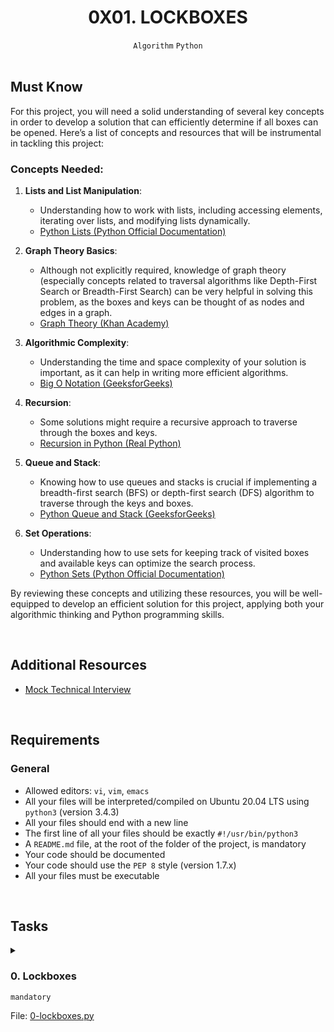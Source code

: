 <h1 align="center"><b>0X01. LOCKBOXES</b></h1>
<div align="center"><code>Algorithm</code> <code>Python</code></div>

<!-- <br>
<hr>
<h3><a href=>Notes</a></h3>
<hr> -->


<!--==================================================-->
<br>

## Must Know
For this project, you will need a solid understanding of several key concepts in order to develop a solution that can efficiently determine if all boxes can be opened. Here’s a list of concepts and resources that will be instrumental in tackling this project:

<h3>Concepts Needed:</h3>

<ol>
<li><p><strong>Lists and List Manipulation</strong>:</p>
<ul>
<li>Understanding how to work with lists, including accessing elements, iterating over lists, and modifying lists dynamically.</li>
<li><a href="https://docs.python.org/3/tutorial/datastructures.html" target="_blank" title="Python Lists (Python Official Documentation)">Python Lists (Python Official Documentation)</a></li>
</ul></li>
<li><p><strong>Graph Theory Basics</strong>:</p>
<ul>
<li>Although not explicitly required, knowledge of graph theory (especially concepts related to traversal algorithms like Depth-First Search or Breadth-First Search) can be very helpful in solving this problem, as the boxes and keys can be thought of as nodes and edges in a graph.</li>
<li><a href="https://intranet.alxswe.com/rltoken/eVcYI8g-6nF0Na46xnRdhw" target="_blank" title="Graph Theory (Khan Academy)">Graph Theory (Khan Academy)</a></li>
</ul></li>
<li><p><strong>Algorithmic Complexity</strong>:</p>
<ul>
<li>Understanding the time and space complexity of your solution is important, as it can help in writing more efficient algorithms.</li>
<li><a href="https://intranet.alxswe.com/rltoken/01qym1qAJUkLrb47PvqnKg" target="_blank" title="Big O Notation (GeeksforGeeks)">Big O Notation (GeeksforGeeks)</a></li>
</ul></li>
<li><p><strong>Recursion</strong>:</p>
<ul>
<li>Some solutions might require a recursive approach to traverse through the boxes and keys.</li>
<li><a href="https://intranet.alxswe.com/rltoken/zpEuvv0l9EHohIx-HwiAAA" target="_blank" title="Recursion in Python (Real Python)">Recursion in Python (Real Python)</a></li>
</ul></li>
<li><p><strong>Queue and Stack</strong>:</p>
<ul>
<li>Knowing how to use queues and stacks is crucial if implementing a breadth-first search (BFS) or depth-first search (DFS) algorithm to traverse through the keys and boxes.</li>
<li><a href="https://intranet.alxswe.com/rltoken/CQLm4RJrdwyo2DAcNCtwIA" target="_blank" title="Python Queue and Stack (GeeksforGeeks)">Python Queue and Stack (GeeksforGeeks)</a></li>
</ul></li>
<li><p><strong>Set Operations</strong>:</p>
<ul>
<li>Understanding how to use sets for keeping track of visited boxes and available keys can optimize the search process.</li>
<li><a href="https://intranet.alxswe.com/rltoken/zkmtaPqAbKyxx41kRw7ulA" target="_blank" title="Python Sets (Python Official Documentation)">Python Sets (Python Official Documentation)</a></li>
</ul></li>
</ol>

By reviewing these concepts and utilizing these resources, you will be well-equipped to develop an efficient solution for this project, applying both your algorithmic thinking and Python programming skills.


<!--==================================================-->
<br>

## Additional Resources
<ul>
<li><a href="https://intranet.alxswe.com/rltoken/TJ0FJhWeEGolIqMpwBn7Pg" target="_blank" title="Mock Technical Interview">Mock Technical Interview</a></li>
</ul>


<!--==================================================-->
<br>

## Requirements
<h3>General</h3>

- Allowed editors: <code>vi</code>, <code>vim</code>, <code>emacs</code>
- All your files will be interpreted/compiled on Ubuntu 20.04 LTS using <code>python3</code> (version 3.4.3)
- All your files should end with a new line
- The first line of all your files should be exactly <code>#!/usr/bin/python3</code>
- A <code>README.md</code> file, at the root of the folder of the project, is mandatory
- Your code should be documented
- Your code should use the <code>PEP 8</code> style (version 1.7.x)
- All your files must be executable

<!--==================================================-->
<br>

## Tasks
<details>
<summary>

### 0. Lockboxes
`mandatory`

File: [0-lockboxes.py]()
</summary>

<p>You have <code>n</code> number of locked boxes in front of you. 
Each box is numbered sequentially from <code>0</code> to <code>n - 1</code> and each box may contain keys to the other boxes. </p>

<p>Write a method that determines if all the boxes can be opened.</p>

<ul>
<li>Prototype: <code>def canUnlockAll(boxes)</code></li>
<li><code>boxes</code> is a list of lists</li>
<li>A key with the same number as a box opens that box</li>
<li>You can assume all keys will be positive integers

<ul>
<li>There can be keys that do not have boxes</li>
</ul></li>
<li>The first box <code>boxes[0]</code> is unlocked</li>
<li>Return <code>True</code> if all boxes can be opened, else return <code>False</code></li>
</ul>

<pre><code>carrie@ubuntu:~/0x01-lockboxes$ cat main_0.py
#!/usr/bin/python3

canUnlockAll = __import__('0-lockboxes').canUnlockAll

boxes = [[1], [2], [3], [4], []]
print(canUnlockAll(boxes))

boxes = [[1, 4, 6], [2], [0, 4, 1], [5, 6, 2], [3], [4, 1], [6]]
print(canUnlockAll(boxes))

boxes = [[1, 4], [2], [0, 4, 1], [3], [], [4, 1], [5, 6]]
print(canUnlockAll(boxes))

carrie@ubuntu:~/0x01-lockboxes$
</code></pre>

<pre><code>carrie@ubuntu:~/0x01-lockboxes$ ./main_0.py
True
True
False
carrie@ubuntu:~/0x01-lockboxes$
</code></pre>


</details>

